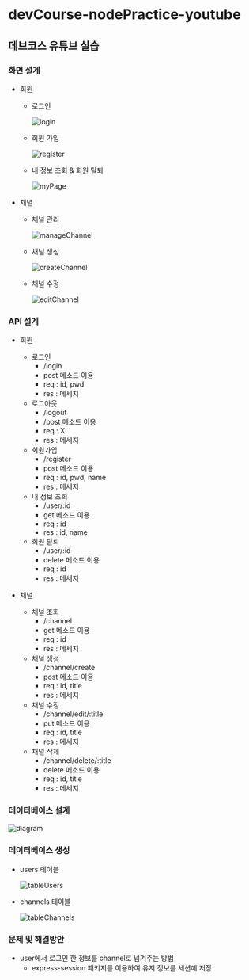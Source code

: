 # devCourse-nodePractice-youtube
## 데브코스 유튜브 실습
### 화면 설계
- 회원
  - 로그인

    ![login](https://github.com/user-attachments/assets/60d6f6c1-7725-4593-a0e7-cfc132a32413)

  - 회원 가입

    ![register](https://github.com/user-attachments/assets/02a938ba-8e8d-403e-8d33-ad2bfa6fcd25)

  - 내 정보 조회 & 회원 탈퇴
  
    ![myPage](https://github.com/user-attachments/assets/2475d6e4-092d-49a9-9aef-24b07a157d94)

- 채녈
  - 채널 관리

    ![manageChannel](https://github.com/user-attachments/assets/df727e1c-0c27-449f-9322-91cb3cb6d016)


  - 채널 생성

    ![createChannel](https://github.com/user-attachments/assets/432b3ed7-1c86-4173-860e-a6dc0ba468f0)


  - 채널 수정
    
    ![editChannel](https://github.com/user-attachments/assets/63f2a25d-2f08-4d17-94e1-9191dba4f821)


### API 설계
- 회원
  - 로그인
    - /login
    - post 메소드 이용
    - req : id, pwd
    - res : 메세지
  - 로그아웃
    - /logout
    - /post 메소드 이용
    - req : X
    - res : 메세지
  - 회원가입
    - /register
    - post 메소드 이용
    - req : id, pwd, name
    - res : 메세지
  - 내 정보 조회
    - /user/:id
    - get 메소드 이용
    - req : id
    - res : id, name
  - 회원 탈퇴
    - /user/:id
    - delete 메소드 이용
    - req : id
    - res : 메세지

- 채널
  - 채널 조회
    - /channel
    - get 메소드 이용
    - req : id
    - res : 메세지
  - 채널 생성
    - /channel/create
    - post 메소드 이용
    - req : id, title
    - res : 메세지
  - 채널 수정
    - /channel/edit/:title
    - put 메소드 이용
    - req : id, title
    - res : 메세지
  - 채널 삭제
    - /channel/delete/:title
    - delete 메소드 이용
    - req : id, title
    - res : 메세지

### 데이터베이스 설계

![diagram](https://github.com/user-attachments/assets/d525ab0e-4c04-49c2-be79-5fc0200099d7)

### 데이터베이스 생성
- users 테이블

  ![tableUsers](https://github.com/user-attachments/assets/b85c63ea-6354-44e5-8e3f-fe55da510566)

- channels 테이블

  ![tableChannels](https://github.com/user-attachments/assets/467c3102-bc3d-46a9-9d11-a9d63ebd4138)

### 문제 및 해결방안
- user에서 로그인 한 정보를 channel로 넘겨주는 방법
  - express-session 패키지를 이용하여 유저 정보를 세션에 저장